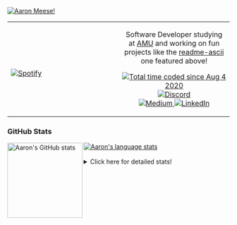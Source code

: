 [![Aaron Meese!](https://user-images.githubusercontent.com/17814535/88975338-a2aabf00-d27f-11ea-963f-8a19608716b4.png)](https://github.com/ajmeese7/readme-ascii "README ASCII")

<!-- Modified from project here: https://github.com/novatorem/novatorem -->
<table width="100%"> 
  <tr>
  <td width="50%">
      
&nbsp; <br> [![Spotify](https://ajmeese7.vercel.app/api/spotify)](https://open.spotify.com/user/ajmeese)

  </td>
  <td width="50%">
    <p align="center">
    Software Developer studying at <a href="https://www.amu.apus.edu/">AMU</a> and working on fun 
    projects like the <a href="https://github.com/ajmeese7/readme-ascii">readme-ascii</a> one featured above!
    </p>
    <p align="center">
      <a href="https://wakatime.com/@f726891d-3b02-46cd-9b60-e8c59f9e2b14">
        <img src="https://wakatime.com/badge/user/f726891d-3b02-46cd-9b60-e8c59f9e2b14.svg" alt="Total time coded since Aug 4 2020" title="WakaTime" />
      </a>
      <a href="http://link.aaronmeese.com/discord">
        <img src="https://img.shields.io/badge/discord-ajmeese7%234835-369?style=flat-square&logo=discord&logoColor=white&color=purple" alt="Discord" title="Discord">
      </a>
      <br />
      <a href="https://link.aaronmeese.com/medium">
        <img src="https://img.shields.io/badge/medium-ajmeese7-1DB954?style=flat-square&logo=medium&logoColor=white" alt="Medium" title="Medium">
      </a>
      <a href="https://link.aaronmeese.com/linkedin">
        <img src="https://img.shields.io/badge/linkedIn-aaronmeese-1DB954?style=flat-square&logo=linkedin&logoColor=white&color=blue" alt="LinkedIn" title="LinkedIn">
      </a>
    </p>
  </td>

</table>

[//]: <> (The `&nbsp;` is to have Aphelion take up more space)

### GitHub Stats ###

<a href="https://profile-summary-for-github.com/user/ajmeese7">
  <img align="left" height="170px" src="https://github-readme-stats.vercel.app/api?username=ajmeese7&show_icons=true&line_height=27&count_private=true" alt="Aaron's GitHub stats"/>
  <img src="https://github-readme-stats.vercel.app/api/top-langs/?username=ajmeese7&hide_langs_below=5&layout=compact" alt="Aaron's language stats"/>
</a>

<br />
<br />
<details>
<summary>Click here for detailed stats!</summary>

### :zap: Recent Activity
<!--START_SECTION:activity-->
1. ❌ Closed PR [#74](https://github.com/ajmeese7/aaronmeese.com/pull/74) in [ajmeese7/aaronmeese.com](https://github.com/ajmeese7/aaronmeese.com)
2. 🗣 Commented on [#74](https://github.com/ajmeese7/aaronmeese.com/issues/74) in [ajmeese7/aaronmeese.com](https://github.com/ajmeese7/aaronmeese.com)
3. 🗣 Commented on [#2118](https://github.com/JanDeDobbeleer/oh-my-posh/issues/2118) in [JanDeDobbeleer/oh-my-posh](https://github.com/JanDeDobbeleer/oh-my-posh)
4. 🎉 Merged PR [#6](https://github.com/ajmeese7/finance-dashboard/pull/6) in [ajmeese7/finance-dashboard](https://github.com/ajmeese7/finance-dashboard)
5. 🗣 Commented on [#2118](https://github.com/JanDeDobbeleer/oh-my-posh/issues/2118) in [JanDeDobbeleer/oh-my-posh](https://github.com/JanDeDobbeleer/oh-my-posh)
<!--END_SECTION:activity-->

### 🧐 Waka Stats
<!--START_SECTION:waka-->
![Code Time](http://img.shields.io/badge/Code%20Time-973%20hrs%2056%20mins-blue)

**🐱 My GitHub Data** 

> 🏆 562 Contributions in the Year 2022
 > 
> 📦 357.6 kB Used in GitHub's Storage 
 > 
> 💼 Opted to Hire
 > 
> 📜 71 Public Repositories 
 > 
> 🔑 27 Private Repositories  
 > 
**I'm an Early 🐤** 

```text
🌞 Morning    275 commits    ██████░░░░░░░░░░░░░░░░░░░   24.66% 
🌆 Daytime    414 commits    █████████░░░░░░░░░░░░░░░░   37.13% 
🌃 Evening    413 commits    █████████░░░░░░░░░░░░░░░░   37.04% 
🌙 Night      13 commits     ░░░░░░░░░░░░░░░░░░░░░░░░░   1.17%

```
📅 **I'm Most Productive on Tuesday** 

```text
Monday       125 commits    ██░░░░░░░░░░░░░░░░░░░░░░░   11.21% 
Tuesday      189 commits    ████░░░░░░░░░░░░░░░░░░░░░   16.95% 
Wednesday    143 commits    ███░░░░░░░░░░░░░░░░░░░░░░   12.83% 
Thursday     156 commits    ███░░░░░░░░░░░░░░░░░░░░░░   13.99% 
Friday       131 commits    ███░░░░░░░░░░░░░░░░░░░░░░   11.75% 
Saturday     184 commits    ████░░░░░░░░░░░░░░░░░░░░░   16.5% 
Sunday       187 commits    ████░░░░░░░░░░░░░░░░░░░░░   16.77%

```


📊 **This Week I Spent My Time On** 

```text
⌚︎ Time Zone: America/New_York

💬 Programming Languages: 
Bash                     7 hrs 36 mins       █████████████░░░░░░░░░░░░   52.11% 
Markdown                 2 hrs 23 mins       ████░░░░░░░░░░░░░░░░░░░░░   16.43% 
CSS                      1 hr 34 mins        ██░░░░░░░░░░░░░░░░░░░░░░░   10.79% 
JavaScript               1 hr 18 mins        ██░░░░░░░░░░░░░░░░░░░░░░░   8.96% 
JSON                     33 mins             █░░░░░░░░░░░░░░░░░░░░░░░░   3.81%

🐱‍💻 Projects: 
aaronmeese.com           10 hrs 5 mins       █████████████████░░░░░░░░   69.17% 
aaronmeese.dev           1 hr 58 mins        ███░░░░░░░░░░░░░░░░░░░░░░   13.58% 
vault                    1 hr 24 mins        ██░░░░░░░░░░░░░░░░░░░░░░░   9.6% 
nginx                    33 mins             █░░░░░░░░░░░░░░░░░░░░░░░░   3.84% 
meese.enterprises        26 mins             ░░░░░░░░░░░░░░░░░░░░░░░░░   3.01%

```

**I Mostly Code in JavaScript** 

```text
JavaScript               32 repos            ████████████░░░░░░░░░░░░░   50.0% 
HTML                     9 repos             ███░░░░░░░░░░░░░░░░░░░░░░   14.06% 
Python                   5 repos             ██░░░░░░░░░░░░░░░░░░░░░░░   7.81% 
Java                     4 repos             █░░░░░░░░░░░░░░░░░░░░░░░░   6.25% 
CSS                      3 repos             █░░░░░░░░░░░░░░░░░░░░░░░░   4.69%

```



 Last Updated on 23/04/2022 08:03:45 UTC
<!--END_SECTION:waka-->
</details>
